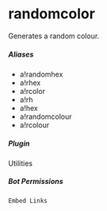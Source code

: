 # randomcolor 

Generates a random colour.
			

##### Aliases

* a!randomhex
* a!rhex
* a!rcolor
* a!rh
* a!hex
* a!randomcolour
* a!rcolour


##### Plugin
Utilities


##### Bot Permissions
`Embed Links`
